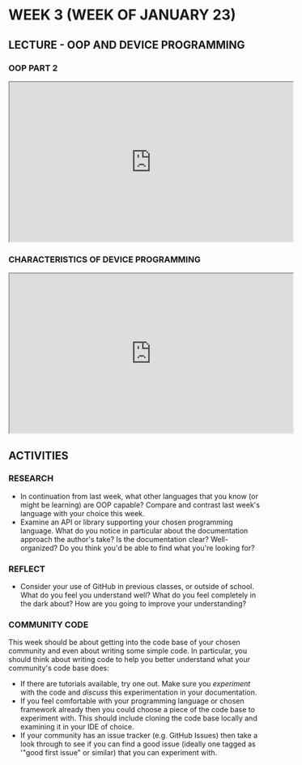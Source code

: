<!-- # ![Programming for Mobile App Development](images/1366x768-kotlin2022_2.png) -->

# WEEK 3 (WEEK OF JANUARY 23)
## LECTURE - OOP AND DEVICE PROGRAMMING
### OOP PART 2
<div class="video-container-16by9"><iframe width="560" height="315" src="https://youtube.com/embed/jzP2sw3I1nc"></iframe></div>

### CHARACTERISTICS OF DEVICE PROGRAMMING
<div class="video-container-16by9"><iframe width="560" height="315" src="https://youtube.com/embed/vd6RZ09PhIc"></iframe></div>

## ACTIVITIES
### RESEARCH
- In continuation from last week, what other languages that you know (or might be learning) are OOP capable? Compare and contrast last week's language with your choice this week. 
- Examine an API or library supporting your chosen programming language. What do you notice in particular about the documentation approach the author's take? Is the documentation clear? Well-organized? Do you think you'd be able to find what you're looking for?
### REFLECT
- Consider your use of GitHub in previous classes, or outside of school. What do you feel you understand well? What do you feel completely in the dark about? How are you going to improve your understanding?

### COMMUNITY CODE
This week should be about getting into the code base of your chosen community and even about writing some simple code. In particular, you should think about writing code to help you better understand what your community's code base does:
- If there are tutorials available, try one out. Make sure you *experiment* with the code and *discuss* this experimentation in your documentation. 
- If you feel comfortable with your programming language or chosen framework already then you could choose a piece of the code base to experiment with. This should include cloning the code base locally and examining it in your IDE of choice.
- If your community has an issue tracker (e.g. GitHub Issues) then take a look through to see if you can find a good issue (ideally one tagged as '"good first issue" or similar) that you can experiment with.